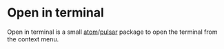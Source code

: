 # Open in terminal

Open in terminal is a small [atom](https://github.com/atom/atom)/[pulsar](https://github.com/pulsar-edit/pulsar) package to open the terminal from the context menu.